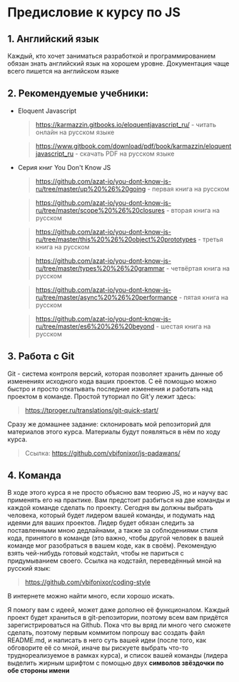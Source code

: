 # Предисловие к курсу по JS

## 1. Английский язык
Каждый, кто хочет заниматься разработкой и программированием обязан знать английский язык на хорошем уровне. Документация чаще всего пишется на английском языке

## 2. Рекомендуемые учебники:

- Eloquent Javascript

  > https://karmazzin.gitbooks.io/eloquentjavascript_ru/ - читать онлайн на русском языке

	> https://www.gitbook.com/download/pdf/book/karmazzin/eloquentjavascript_ru - скачать PDF на русском языке

- Серия книг You Don't Know JS

  > https://github.com/azat-io/you-dont-know-js-ru/tree/master/up%20%26%20going - первая книга на русском

	> https://github.com/azat-io/you-dont-know-js-ru/tree/master/scope%20%26%20closures - вторая книга на русском

	> https://github.com/azat-io/you-dont-know-js-ru/tree/master/this%20%26%20object%20prototypes - третья книга на русском

	> https://github.com/azat-io/you-dont-know-js-ru/tree/master/types%20%26%20grammar - четвёртая книга на русском

	> https://github.com/azat-io/you-dont-know-js-ru/tree/master/async%20%26%20performance - пятая книга на русском

	> https://github.com/azat-io/you-dont-know-js-ru/tree/master/es6%20%26%20beyond - шестая книга на русском

## 3. Работа с Git

Git - система контроля версий, которая позволяет хранить данные об изменениях исходного кода ваших проектов. С её помощью можно быстро и просто откатывать последние изменения и работать над проектом в команде.
Простой туториал по Git'у лежит здесь:
> https://tproger.ru/translations/git-quick-start/

Сразу же домашнее задание: склонировать мой репозиторий для материалов этого курса.
Материалы будут появляться в нём по ходу курса.
> Ссылка: https://github.com/vbifonixor/js-padawans/

## 4. Команда

В ходе этого курса я не просто объясню вам теорию JS, но и научу вас применять его на практике. Вам предстоит разбиться на две команды и каждой команде сделать по проекту. Сегодня вы должны выбрать человека, который будет лидером вашей команды, и подумать над идеями для ваших проектов. Лидер будет обязан следить за поставленными мною дедлайнами, а также за соблюдениями стиля кода, принятого в команде (это важно, чтобы другой человек в вашей команде мог разобраться в вашем коде, как в своём).
Рекомендую взять чей-нибудь готовый кодстайл, чтобы не париться с придумыванием своего.
Ссылка на кодстайл, переведённый мной на русский язык:
> https://github.com/vbifonixor/coding-style

В интернете можно найти много, если хорошо искать.

Я помогу вам с идеей, может даже дополню её функционалом.
Каждый проект будет храниться в git-репозитории, поэтому всем вам придётся зарегистрироваться на Github.
Пока что вы вряд ли много чего сможете сделать, поэтому первым коммитом попрошу вас создать файл README.md, и написать в него суть вашей идеи (после того, как обговорите её со мной, иначе вы рискуете выбрать что-то труднореализуемое в рамках курса), и список вашей команды (лидера выделить жирным шрифтом с помощью двух **символов звёздочки по обе стороны имени**
